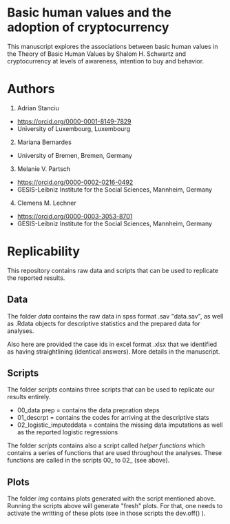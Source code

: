 # Basic human values and the adoption of cryptocurrency

This manuscript explores the associations between basic human values in the Theory of Basic Human Values by Shalom H. Schwartz and cryptocurrency at levels of awareness, intention to buy and behavior.

# Authors 

1) Adrian Stanciu
- https://orcid.org/0000-0001-8149-7829
- University of Luxembourg, Luxembourg

2) Mariana Bernardes
- University of Bremen, Bremen, Germany

3) Melanie V. Partsch 
- https://orcid.org/0000-0002-0216-0492
- GESIS-Leibniz Institute for the Social Sciences, Mannheim, Germany

4) Clemens M. Lechner
- https://orcid.org/0000-0003-3053-8701
- GESIS-Leibniz Institute for the Social Sciences, Mannheim, Germany

# Replicability

This repository contains raw data and scripts that can be used to replicate the reported results. 

## Data

The folder _data_ contains the raw data in spss format .sav "data.sav", as well as .Rdata objects for descriptive statistics and the prepared data for analyses. 

Also here are provided the case ids in excel format .xlsx that we identified as having straightlining (identical answers). More details in the manuscript. 

## Scripts

The folder _scripts_ contains three scripts that can be used to replicate our results entirely. 

- 00_data prep = contains the data prepration steps
- 01_descrpt = contains the codes for arriving at the descriptive stats 
- 02_logistic_imputeddata = contains the missing data imputations as well as the reported logistic regressions

The folder _scripts_ contains also a script called _helper functions_ which contains a series of functions that are used throughout the analyses. 
These functions are called in the scripts 00_ to 02_ (see above). 

## Plots

The folder _img_ contains plots generated with the script mentioned above. Running the scripts above will generate "fresh" plots. 
For that, one needs to activate the writting of these plots (see in those scripts the dev.off() ).
